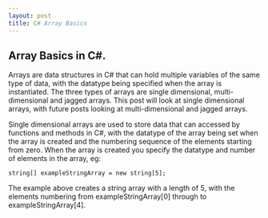 ```yaml
---
layout: post
title: C# Array Basics
---
```


## Array Basics in C#.

Arrays are data structures in C# that can hold multiple variables of the same type of data, with the datatype being specified when the array is instantiated. The three types of arrays are single dimensional, multi-dimensional and jagged arrays.
This post will look at single dimensional arrays, with future posts looking at multi-dimensional and jagged arrays.


Single dimensional arrays are used to store data that can accessed by functions and methods in C#, with the datatype of the array being set when the array is created and the numbering sequence of the elements starting from zero.
When the array is created you specify the datatype and number of elements in the array, eg:

```
string[] exampleStringArray = new string[5];
```

The example above creates a string array with a length of 5, with the elements numbering from exampleStringArray[0] through to exampleStringArray[4].  
